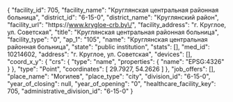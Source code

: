 {
    "facility_id": 705,
    "facility_name": "Круглянская центральная районная больница",
    "district_id": "6-15-0",
    "district_name": "Круглянский район",
    "facility_url": "https:\/\/www.krygloe-crb.by\/",
    "facility_address": "г. Круглое, ул. Советская",
    "title": "Круглянская центральная районная больница",
    "facility_type": "0",
    "ap_1": "105",
    "name": "Круглянская центральная районная больница",
    "state": "public institution",
    "stats": [],
    "med_id": 10214602,
    "address": "г. Круглое, ул. Советская",
    "devices": [],
    "coord_x_y": {
        "crs": {
            "type": "name",
            "properties": {
                "name": "EPSG:4326"
            }
        },
        "type": "Point",
        "coordinates": [
            29.7927,
            54.2626
        ]
    },
    "job_offers": [],
    "place_name": "Могилев",
    "place_type": "city",
    "division_id": "6-15-0",
    "year_of_closing": null,
    "year_of_opening": "0",
    "healthcare_facility_key": 705,
    "administrative_division_id": "6-15-0"
}